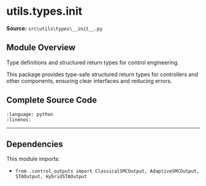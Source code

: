 # utils.types.__init__

**Source:** `src\utils\types\__init__.py`

## Module Overview

Type definitions and structured return types for control engineering.

This package provides type-safe structured return types for controllers
and other components, ensuring clear interfaces and reducing errors.

## Complete Source Code

```{literalinclude} ../../../src/utils/types/__init__.py
:language: python
:linenos:
```

---

## Dependencies

This module imports:

- `from .control_outputs import ClassicalSMCOutput, AdaptiveSMCOutput, STAOutput, HybridSTAOutput`
